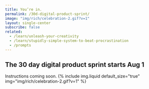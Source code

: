 ```yaml
---
title: You’re in.
permalink: /30d-digital-product-sprint/
image: "img/rich/celebration-2.gif?v=1"
layout: single-center
subscribe: false
related:
  - /learn/unleash-your-creativity
  - /learn/stupidly-simple-system-to-beat-procrastination
  - /prompts
---
```

## The 30 day digital product sprint starts Aug 1  
Instructions coming soon.
{% include img.liquid default_size="true" img="img/rich/celebration-2.gif?v=1" %}


